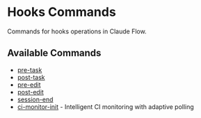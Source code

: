 # Hooks Commands

Commands for hooks operations in Claude Flow.

## Available Commands

- [pre-task](./pre-task.md)
- [post-task](./post-task.md)
- [pre-edit](./pre-edit.md)
- [post-edit](./post-edit.md)
- [session-end](./session-end.md)
- [ci-monitor-init](./ci-monitor-init.md) - Intelligent CI monitoring with adaptive polling
